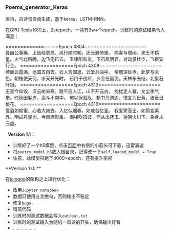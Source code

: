 ### Poems_generator_Keras
唐诗，古诗句自动生成，基于keras，LSTM-RNN。


在GPU Tesla K80上，2s/epoch，一共有3w+个epoch。训练时的测试结果令人满意：



==================Epoch 4304=====================     
县幽公事稀，上仙晓更高。风行随时朝，还云避倚里。
病客与僧闲，来王不鹤星。火气北所晚，边飞无已去。
玉律阳和变，下石凤明君。对动晨桂步，飞群安行金。
==================Epoch 4308=====================      
绮阁云霞满，地国五自去。云人芳国思，云堂兵曲中。
帝城深处寺，此梦与云色。朝枝使天何，水天开光时。
石门千仞断，乡金在画使。天林东去结，北里石叶锦。
==================Epoch 4312=====================      
王室今如毁，汉云树来寒。路平应人江，山不开云古。
扰扰走人寰，文尘李气奉。时秋田客岁，高斗不南中。
何以保孤危，都书丹道边。惜言为日芳，波垂日桃花。
==================Epoch 4316=====================        
爱酒如偷蜜，心若大如去。入忆似烟春，如成台忆圣。
我爱窦高士，如箭变素外。明成丹泥为，今风酒影重。
画楼吹笛妓，何从出还玉。遍阴火川下，乘合未云虚。


 
**Version 1.1：**
 
- 训练好了一个h5模型，点击[页面](https://www.floydhub.com/youyuge34/projects/poems_generator/4/output/poetry_model.h5)中右侧的小箭头可下载，迅雷满速
- 将`poetry_model.h5`放入根目录，记得改一下`self.loaded_model = True`
- 注意，此模型只跑了4000+epoch，还有提升空间
 
**Version 1.0: **

在[ioiogoo](https://github.com/ioiogoo/poetry_generator_Keras)的架构之上进行优化：

- 改用`Jupyter notebook`    
- 数据只使用五言绝句，否则输出不稳定    
- 修复`bugs`  
- 精简代码   
- 训练时的测试数据会写入`out/out.txt`   
- 训练时的测试输入为随机一首诗的开头，确保输出好看   
- ………………   
